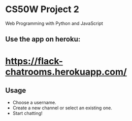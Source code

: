 # CS50W Project 2

Web Programming with Python and JavaScript

## Use the app on heroku:

# https://flack-chatrooms.herokuapp.com/

## Usage

* Choose a username.
* Create a new channel or select an existing one.
* Start chatting!
